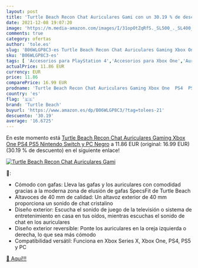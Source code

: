 ```yaml
---
layout: post
title: 'Turtle Beach Recon Chat Auriculares Gami con un 30.19 % de descuento'
date: 2021-12-08 19:07:20
image: 'https://m.media-amazon.com/images/I/31opOtZqRfS._SL500_._SL400_.jpg'
comments: true
category: ofertas
author: 'tole.es'
slug: 'B06WLGP8C3-es Turtle Beach Recon Chat Auriculares Gaming Xbox One PS4...'
sku: 'B06WLGP8C3-es'
tags: [ 'Accesorios para PlayStation 4','Accesorios para Xbox One','Auriculares gaming con micrófono para PlayStation 4','Auriculares gaming para Xbox One','Auriculares y accesorios','Electrónica','Hardware y juegos para PlayStation 4','Hardware y juegos para Xbox One','Videojuegos','nintendo','ps4','ps5','turtle beach','xbox', ]
actualPrice: 11.86 EUR
currency: EUR
price: 11.86
comparePrice: 16.99 EUR
prodname: 'Turtle Beach Recon Chat Auriculares Gaming Xbox One  PS4  PS5  Nintendo Switch y PC  Negro'
country: 'es'
flag: '🇪🇸'
brand: 'Turtle Beach'
buyurl: 'https://www.amazon.es/dp/B06WLGP8C3/?tag=tolees-21'
descuento: '30.19'
average: '16.6725'
---
```


En este momento está [Turtle Beach Recon Chat Auriculares Gaming Xbox One  PS4  PS5  Nintendo Switch y PC  Negro](https://www.amazon.es/dp/B06WLGP8C3/?tag=tolees-21) a 11.86 EUR (original: 16.99 EUR) (30.19 %  de descuento) en el siguiente enlace!

[![Turtle Beach Recon Chat Auriculares Gami](https://m.media-amazon.com/images/I/31opOtZqRfS._SL500_._SL400_.jpg)](https://www.amazon.es/dp/B06WLGP8C3/?tag=tolees-21)

🔎:

- Cómodo con gafas: Lleva las gafas y los auriculares con comodidad gracias a la moderna zona de elusión de gafas SpecsFit de Turtle Beach
- Altavoces de 40 mm de calidad: Un altavoz exterior de 40 mm proporciona un sonido de chat cristalino
- Diseño exterior: Escucha el sonido de juego de la televisión o sistema de entretenimiento en casa en tus oídos, mientras escuchas el sonido de chat en los auriculares
- Diseño exterior reversible: Ponte los auriculares en la oreja izquierda o derecha, lo que sea más cómodo
- Compatibilidad versátil: Funciona en Xbox Series X, Xbox One, PS4, PS5 y PC

[🛒 Aquí!!!](https://www.amazon.es/dp/B06WLGP8C3/?tag=tolees-21)
